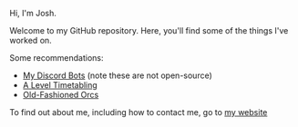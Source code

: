 Hi, I'm Josh.

Welcome to my GitHub repository. Here, you'll find some of the things I've worked on.

Some recommendations:
 - [My Discord Bots](https://joshhumphriss.com/bots) (note these are not open-source)
 - [A Level Timetabling](https://github.com/smileyface12349/a-level-timetabling)
 - [Old-Fashioned Orcs](https://github.com/smileyface12349/old-fashioned-orcs)

To find out about me, including how to contact me, go to [my website](https://joshhumphriss.com)
